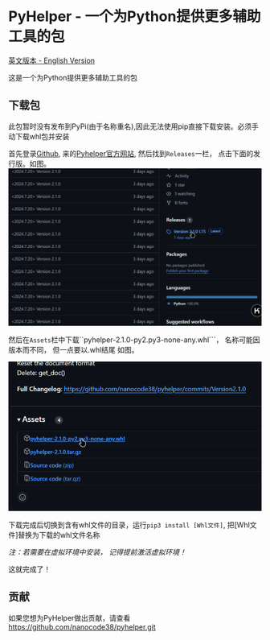 # PyHelper - 一个为Python提供更多辅助工具的包


[英文版本 - English Version](README.md)

这是一个为Python提供更多辅助工具的包

## 下载包

此包暂时没有发布到PyPi(由于名称重名),因此无法使用pip直接下载安装。必须手动下载whl包并安装

首先登录[Github](https://github.com/), 来的[Pyhelper官方网站](https://github.com/pyhelper.git), 然后找到```Releases```一栏，
点击下面的发行版。如图。
![img.png](img.png)

然后在```Assets```栏中下载``pyhelper-2.1.0-py2.py3-none-any.whl```， 名称可能因版本而不同， 但一点要以.whl结尾
如图。

![img_1.png](img_1.png)

下载完成后切换到含有whl文件的目录，运行```pip3 install [Whl文件]```, 把[Whl文件]替换为下载的whl文件名称

*注：若需要在虚拟环境中安装， 记得提前激活虚拟环境！*

这就完成了！

## 贡献

如果您想为PyHelper做出贡献，请查看 https://github.com/nanocode38/pyhelper.git
